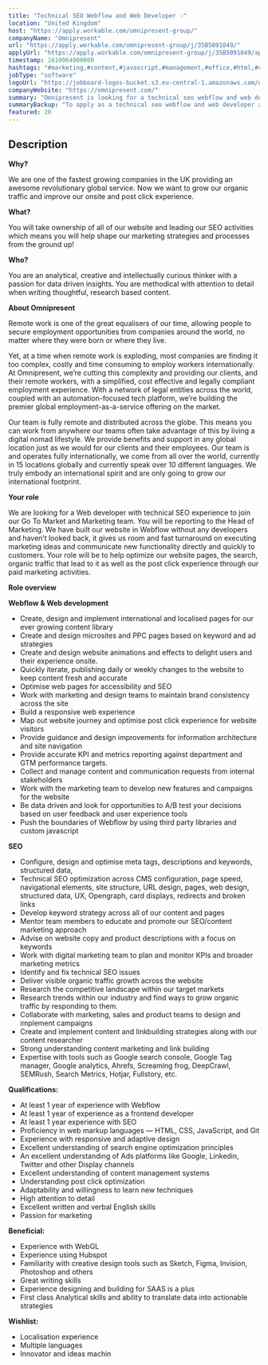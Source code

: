 ```yaml
---
title: "Technical SEO Webflow and Web Developer -"
location: "United Kingdom"
host: "https://apply.workable.com/omnipresent-group/"
companyName: "Omnipresent"
url: "https://apply.workable.com/omnipresent-group/j/35B5091049/"
applyUrl: "https://apply.workable.com/omnipresent-group/j/35B5091049/apply/"
timestamp: 1610064000000
hashtags: "#marketing,#content,#javascript,#management,#office,#html,#css,#analysis,#git,#analytics"
jobType: "software"
logoUrl: "https://jobboard-logos-bucket.s3.eu-central-1.amazonaws.com/omnipresent"
companyWebsite: "https://omnipresent.com/"
summary: "Omnipresent is looking for a technical seo webflow and web developer that has 1 year of experience with Webflow."
summaryBackup: "To apply as a technical seo webflow and web developer at Omnipresent, you preferably need to have some knowledge of: #marketing, #content, #javascript."
featured: 20
---
```


## Description

**Why?**

We are one of the fastest growing companies in the UK providing an awesome revolutionary global service. Now we want to grow our organic traffic and improve our onsite and post click experience.

**What?**

You will take ownership of all of our website and leading our SEO activities which means you will help shape our marketing strategies and processes from the ground up!

**Who?**

You are an analytical, creative and intellectually curious thinker with a passion for data driven insights. You are methodical with attention to detail when writing thoughtful, research based content.

**About Omnipresent**

Remote work is one of the great equalisers of our time, allowing people to secure employment opportunities from companies around the world, no matter where they were born or where they live.

Yet, at a time when remote work is exploding, most companies are finding it too complex, costly and time consuming to employ workers internationally. At Omnipresent, we’re cutting this complexity and providing our clients, and their remote workers, with a simplified, cost effective and legally compliant employment experience. With a network of legal entities across the world, coupled with an automation-focused tech platform, we’re building the premier global employment-as-a-service offering on the market.

Our team is fully remote and distributed across the globe. This means you can work from anywhere our teams often take advantage of this by living a digital nomad lifestyle. We provide benefits and support in any global location just as we would for our clients and their employees. Our team is and operates fully internationally, we come from all over the world, currently in 15 locations globally and currently speak over 10 different languages. We truly embody an international spirit and are only going to grow our international footprint.

**Your role**

We are looking for a Web developer with technical SEO experience to join our Go To Market and Marketing team. You will be reporting to the Head of Marketing. We have built our website in Webflow without any developers and haven’t looked back, it gives us room and fast turnaround on executing marketing ideas and communicate new functionality directly and quickly to customers. Your role will be to help optimize our website pages, the search, organic traffic that lead to it as well as the post click experience through our paid marketing activities.

**Role overview**

**Webflow & Web development**

*   Create, design and implement international and localised pages for our ever growing content library
*   Create and design microsites and PPC pages based on keyword and ad strategies
*   Create and design website animations and effects to delight users and their experience onsite.
*   Quickly iterate, publishing daily or weekly changes to the website to keep content fresh and accurate
*   Optimise web pages for accessibility and SEO
*   Work with marketing and design teams to maintain brand consistency across the site
*   Build a responsive web experience
*   Map out website journey and optimise post click experience for website visitors
*   Provide guidance and design improvements for information architecture and site navigation
*   Provide accurate KPI and metrics reporting against department and GTM performance targets.
*   Collect and manage content and communication requests from internal stakeholders
*   Work with the marketing team to develop new features and campaigns for the website
*   Be data driven and look for opportunities to A/B test your decisions based on user feedback and user experience tools
*   Push the boundaries of Webflow by using third party libraries and custom javascript

**SEO**

*   Configure, design and optimise meta tags, descriptions and keywords, structured data,
*   Technical SEO optimization across CMS configuration, page speed, navigational elements, site structure, URL design, pages, web design, structured data, UX, Opengraph, card displays, redirects and broken links
*   Develop keyword strategy across all of our content and pages
*   Mentor team members to educate and promote our SEO/content marketing approach
*   Advise on website copy and product descriptions with a focus on keywords
*   Work with digital marketing team to plan and monitor KPIs and broader marketing metrics
*   Identify and fix technical SEO issues
*   Deliver visible organic traffic growth across the website
*   Research the competitive landscape within our target markets
*   Research trends within our industry and find ways to grow organic traffic by responding to them.
*   Collaborate with marketing, sales and product teams to design and implement campaigns
*   Create and implement content and linkbuilding strategies along with our content researcher
*   Strong understanding content marketing and link building
*   Expertise with tools such as Google search console, Google Tag manager, Google analytics, Ahrefs, Screaming frog, DeepCrawl, SEMRush, Search Metrics, Hotjar, Fullstory, etc.

**Qualifications:**

*   At least 1 year of experience with Webflow
*   At least 1 year of experience as a frontend developer
*   At least 1 year experience with SEO
*   Proficiency in web markup languages — HTML, CSS, JavaScript, and Git
*   Experience with responsive and adaptive design
*   Excellent understanding of search engine optimization principles
*   An excellent understanding of Ads platforms like Google, Linkedin, Twitter and other Display channels
*   Excellent understanding of content management systems
*   Understanding post click optimization
*   Adaptability and willingness to learn new techniques
*   High attention to detail
*   Excellent written and verbal English skills
*   Passion for marketing

**Beneficial:**

*   Experience with WebGL
*   Experience using Hubspot
*   Familiarity with creative design tools such as Sketch, Figma, Invision, Photoshop and others
*   Great writing skills
*   Experience designing and building for SAAS is a plus
*   First class Analytical skills and ability to translate data into actionable strategies

**Wishlist:**

*   Localisation experience
*   Multiple languages
*   Innovator and ideas machin
